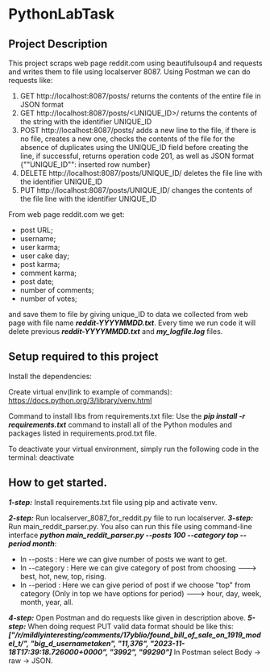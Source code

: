 # PythonLabTask

## Project Description
This project scraps web page reddit.com using beautifulsoup4 and requests and writes them to file using localserver 8087.
Using Postman we can do requests like:
1. GET http://localhost:8087/posts/ returns the contents of the entire file in JSON format
2. GET http://localhost:8087/posts/<UNIQUE_ID>/ returns the contents of the string with the identifier UNIQUE_ID
3. POST http://localhost:8087/posts/ adds a new line to the file, if there is no file, creates a new one, checks the contents of the file for the absence of duplicates using the UNIQUE_ID field before creating the line, if successful, returns operation code 201, as well as JSON format {""UNIQUE_ID"": inserted row number}
4. DELETE http://localhost:8087/posts/UNIQUE_ID/ deletes the file line with the identifier UNIQUE_ID
5. PUT http://localhost:8087/posts/UNIQUE_ID/ changes the contents of the file line with the identifier UNIQUE_ID

From web page reddit.com we get:

 - post URL;
 - username;
 - user karma;
 - user cake day;
 - post karma;
 - comment karma;
 - post date;
 - number of comments;
 - number of votes;

and save them to file by giving unique_ID to data we collected from web page with file name ***reddit-YYYYMMDD.txt***.
Every time we run code it will delete previous ***reddit-YYYYMMDD.txt*** and ***my_logfile.log*** files.

## Setup required to this project
Install the dependencies:

Create virtual env(link to example of commands):
https://docs.python.org/3/library/venv.html

Command to install libs from requirements.txt file:
Use the ***pip install -r requirements.txt*** command to install all of the Python modules and packages listed in requirements.prod.txt file.

To deactivate your virtual environment, simply run the following code in the terminal:
deactivate


## How to get started.

***1-step:*** Install requirements.txt file using pip and activate venv.

***2-step:*** Run localserver_8087_for_reddit.py file to run localserver.
***3-step:*** Run main_reddit_parser.py. You also can run this file using command-line interface ***python main_reddit_parser.py --posts 100 --category top --period month***:

- In --posts : Here we can give number of posts we want to get.
- In --category : Here we can give category of post from choosing ---> best, hot, new, top, rising.
- In --period : Here we can give period of post if we choose "top" from category (Only in top we have options for period) ---> hour, day, week, month, year, all.

***4-step:*** Open Postman and do requests like given in description above.
***5-step:*** When doing request PUT valid data format should be like this:
***["/r/mildlyinteresting/comments/17yblio/found_bill_of_sale_on_1919_model_t/", "big_d_usernametaken", "11,376", "2023-11-18T17:39:18.726000+0000", "3992", "99290"]***
In Postman select Body -> raw -> JSON.

